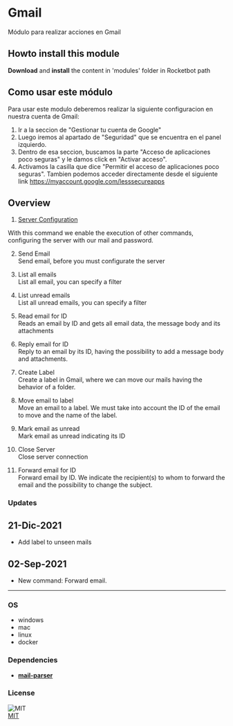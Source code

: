 



# Gmail
  
Módulo para realizar acciones en Gmail  

## Howto install this module
  
__Download__ and __install__ the content in 'modules' folder in Rocketbot path  


## Como usar este módulo
Para usar este modulo deberemos realizar la siguiente configuracion en nuestra cuenta de Gmail:

1. Ir a la seccion de "Gestionar tu cuenta de Google"
2. Luego iremos al apartado de "Seguridad" que se encuentra en el
 panel izquierdo.
3. Dentro de esa seccion, buscamos la parte "Acceso de aplicaciones poco seguras" y le damos click en 
"Activar acceso".
4. Activamos la casilla que dice "Permitir el acceso de aplicaciones poco seguras". Tambien podemos acceder directamente desde el siguiente link https://myaccount.google.com/lesssecureapps


## Overview


1. [Server Configuration](https://google.com)

With this command we enable the execution of other commands, configuring the server with our mail and password.

2. Send Email  
Send email, before you must configurate the server

3. List all emails  
List all email, you can specify a filter

4. List unread emails  
List all unread emails, you can specify a filter

5. Read email for ID  
Reads an email by ID and gets all email data, the message body and its attachments

6. Reply email for ID  
Reply to an email by its ID, having the possibility to add a message body and attachments.

7. Create Label  
Create a label in Gmail, where we can move our mails having the behavior of a folder.

8. Move email to label  
Move an email to a label. We must take into account the ID of the email to move and the name of the label.

9. Mark email as unread  
Mark email as unread indicating its ID

10. Close Server  
Close server connection

11. Forward email for ID  
Forward email by ID. We indicate the recipient(s) to whom to forward the email and the possibility to change the 
subject.  



### Updates
## 21-Dic-2021
- Add label to unseen mails
## 02-Sep-2021
- New command: Forward email.

----
### OS

- windows
- mac
- linux
- docker

### Dependencies
- [**mail-parser**](https://pypi.org/project/mail-parser/)
### License
  
![MIT](https://camo.githubusercontent.com/107590fac8cbd65071396bb4d04040f76cde5bde/687474703a2f2f696d672e736869656c64732e696f2f3a6c6963656e73652d6d69742d626c75652e7376673f7374796c653d666c61742d737175617265)  
[MIT](http://opensource.org/licenses/mit-license.ph)
